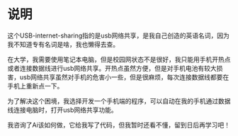 # 说明
这个USB-internet-sharing指的是usb网络共享，是我自己创造的英语名词，因为我不知道专有名词是啥，我也懒得去查。

在大学，我需要使用笔记本电脑，但是校园网状态不是很好，我只能用手机开热点或者连接数据线进行usb网络共享。开热点虽然方便，但是对手机电池有较大损害，usb网络共享虽然对手机的危害小一些，但是很麻烦，每次连接数据线都要在手机上重新点一下。

为了解决这个困境，我选择开发一个手机端的程序，可以自动在我的手机通过数据线连接电脑时，打开usb网络共享功能。

我咨询了Ai该如何做，它给我写了代码，但我暂时还看不懂，留到日后再学习吧！
